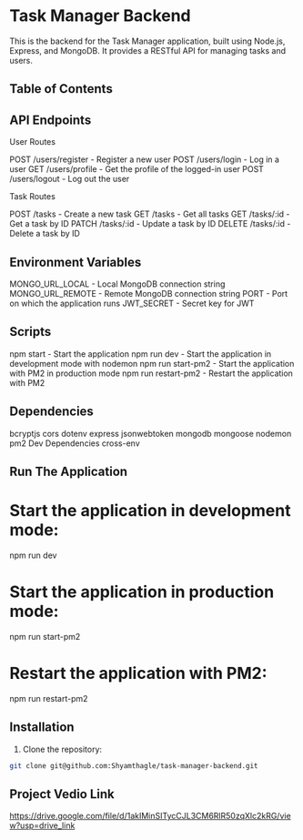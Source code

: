 # Task Manager Backend

This is the backend for the Task Manager application, built using Node.js, Express, and MongoDB. It provides a RESTful API for managing tasks and users.

## Table of Contents

## API Endpoints

User Routes

POST /users/register - Register a new user
POST /users/login - Log in a user
GET /users/profile - Get the profile of the logged-in user
POST /users/logout - Log out the user

Task Routes

POST /tasks - Create a new task
GET /tasks - Get all tasks
GET /tasks/:id - Get a task by ID
PATCH /tasks/:id - Update a task by ID
DELETE /tasks/:id - Delete a task by ID

## Environment Variables

MONGO_URL_LOCAL - Local MongoDB connection string
MONGO_URL_REMOTE - Remote MongoDB connection string
PORT - Port on which the application runs
JWT_SECRET - Secret key for JWT

## Scripts

npm start - Start the application
npm run dev - Start the application in development mode with nodemon
npm run start-pm2 - Start the application with PM2 in production mode
npm run restart-pm2 - Restart the application with PM2

## Dependencies

bcryptjs
cors
dotenv
express
jsonwebtoken
mongodb
mongoose
nodemon
pm2
Dev Dependencies
cross-env

## Run The Application

# Start the application in development mode:

npm run dev

# Start the application in production mode:

npm run start-pm2

# Restart the application with PM2:

npm run restart-pm2

## Installation

1. Clone the repository:

```sh
git clone git@github.com:Shyamthagle/task-manager-backend.git

```

## Project Vedio Link

https://drive.google.com/file/d/1akIMinSITycCJL3CM6RlR50zqXlc2kRG/view?usp=drive_link
